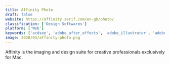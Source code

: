 ```yaml
---
title: Affinity Photo
draft: false 
website: https://affinity.serif.com/en-gb/photo/
classification: ['Design Softwares']
platform: ['Web']
keywords: ['acdsee', 'adobe_after_effects', 'adobe_illustrator', 'adobe_indesign', 'adobe_photoshop', 'affinity_designer', 'crello', 'design_wizard', 'gimp', 'gravit', 'krita', 'mypaint', 'paint.net', 'photoscape', 'pixelmator', 'pixlr']
image: 2020/03/affinity-photo.png
---
```

Affinity is the imaging and design suite for creative professionals exclusively for Mac.